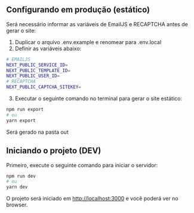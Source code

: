 ## Configurando em produção (estático)

Será necessário informar as variáveis de EmailJS e RECAPTCHA antes de gerar o site:

1. Duplicar o arquivo .env.example e renomear para .env.local
2. Definir as variáveis abaixo:

```bash
# EMAILJS
NEXT_PUBLIC_SERVICE_ID=
NEXT_PUBLIC_TEMPLATE_ID=
NEXT_PUBLIC_USER_ID=
# RECAPTCHA
NEXT_PUBLIC_CAPTCHA_SITEKEY=
```

3. Executar o seguinte comando no terminal para gerar o site estático:

```bash
npm run export
# ou
yarn export
```

Será gerado na pasta out

## Iniciando o projeto (DEV)

Primeiro, execute o seguinte comando para iniciar o servidor:

```bash
npm run dev
# ou
yarn dev
```

O projeto será iniciado em [http://localhost:3000](http://localhost:3000) e você poderá ver no browser.
